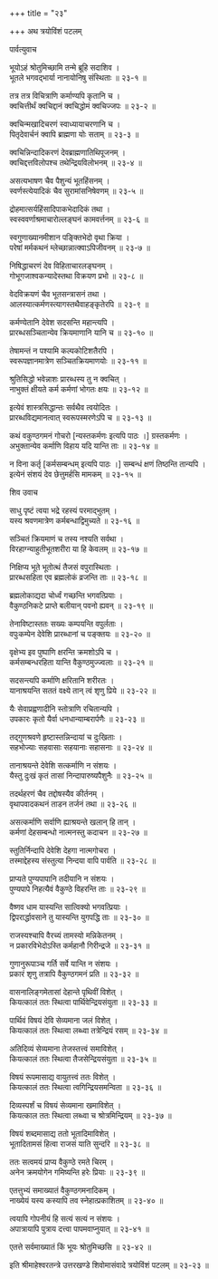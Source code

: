 +++
title = "२३"

+++
अथ त्रयोविंशं पटलम्   
    
    
पार्वत्युवाच   
    
    
भूयोऽहं श्रोतुमिच्छामि तन्मे ब्रूहि सदाशिव ।  
भूतले भगवद्भार्या नानायोनिषु संस्थिताः ॥ २३-१ ॥  
    
तत्र तत्र विचित्राणि कर्माण्यपि कृतानि च ।  
क्वचित्तीर्थं क्वचिद्दानं क्वचिद्धोमं क्वचिज्जपः ॥ २३-२ ॥  
    
क्वचिन्मखादिचरणं स्वाध्यायाचरणानि च ।  
पितृदेवार्चनं क्वापि ब्राह्मणा योः सताम् ॥ २३-३ ॥  
    
क्वचिन्निन्दादिकरणं देवब्राह्मणातिथिपूजनम् ।  
क्वचिद्दत्तविलोपश्च तथेन्द्रियविलोभनम् ॥ २३-४ ॥  
    
असत्यभाषण चैव पैशुन्यं भूतहिंसनम् ।  
स्वर्णस्त्येयादिकं चैव सुरामांसनिषेवणम् ॥ २३-५ ॥  
    
द्रोहमात्सर्यहिंसादिपाकभेदादिकं तथा ।  
स्वस्ववर्णाश्रमाचारोल्लङ्घनं कामवर्त्तनम् ॥ २३-६ ॥  
    
स्वगुणाख्यानमीशान पङ्क्तिभेदो वृथा क्रिया ।  
परेषां मर्मकथनं म्लेच्छान्नात्क्वाऽपिजीवनम् ॥ २३-७ ॥  
    
निषिद्धाचरणं देव विहिताचारलङ्घनम् ।  
गोभूगजाश्वकन्यादेस्तथा विक्रयण प्रभो ॥ २३-८ ॥  
    
वेदविक्रयणं चैव भूतसन्त्रासनं तथा ।  
आलस्यात्कर्मणस्त्यागस्तथैवाहङ्कृतेरपि ॥ २३-९ ॥  
    
कर्मण्येतानि देवेश सदसन्ति महान्त्यपि ।  
प्रारब्धसञ्चितान्येव क्रियमाणानि यानि च ॥ २३-१० ॥  
    
तेषामन्तं न पश्यामि कल्पकोटिशतैरपि ।  
स्वरूपज्ञानमात्रेण सञ्चितक्रियमाणयोः ॥ २३-११ ॥  
    
श्रुतिसिद्धो भवेन्नाशः प्रारब्धस्य तु न क्वचित् ।  
नाभुक्तं क्षीयते कर्म कर्मणां भोगतः क्षयः ॥ २३-१२ ॥  
    
इत्येवं शास्त्रसिद्धान्तः सर्वथैव त्वयोदितः ।  
प्रारब्धविद्यमानत्वात् स्वरूपस्मरणेऽपि च ॥ २३-१३ ॥  
    
कथं वकुण्ठगमनं गोचरो [न्यस्तकर्मणः इत्यपि पाठः ।] ग्रस्तकर्मणः ।  
अभुक्तान्येव कर्माणि विहाय यदि यान्ति ताः ॥ २३-१४ ॥  
    
न विना कर्तृ [कर्मसम्बन्धम् इत्यपि पाठः ।] सम्बन्धं क्षणं तिष्ठन्ति तान्यपि ।  
इत्येनं संशयं देव छेत्तुमर्हसि मामकम् ॥ २३-१५ ॥  
    
    
शिव उवाच  
    
    
साधु पृष्टं त्वया भद्रे रहस्यं परमाद्भुतम् ।  
यस्य श्रवणमात्रेण कर्मबन्धाद्विमुच्यते ॥ २३-१६ ॥  
    
सञ्चितं क्रियमाणं च तस्य नश्यति सर्वथा ।  
विरहाग्न्याहुतीभूतशरीरा या हि केवलम् ॥ २३-१७ ॥  
    
निक्षिप्य भूते भूतोत्थं तैजसं वपुरास्थिताः ।  
प्रारब्धसहिता एव ब्रह्मलोकं व्रजन्ति ताः ॥ २३-१८ ॥  
    
ब्रह्मलोकाद्यदा चोर्ध्वं गच्छन्ति भगवत्प्रियाः ।  
वैकुण्ठनिकटे प्राप्ते बलीयान् पवनो ह्यवन् ॥ २३-१९ ॥  
    
तेनाविष्टास्ततः सख्यः कम्पयन्ति वपुर्लताः ।  
वपुःकम्पेन देवेशि प्रारब्धानां च पङ्क्तयः ॥ २३-२० ॥  
    
वृक्षेभ्य इव पुष्पाणि क्षरन्ति क्रमशोऽपि च ।  
कर्मसम्बन्धरहिता यान्ति वैकुण्ठमुज्ज्वलाः ॥ २३-२१ ॥  
    
सदसन्त्यपि कर्माणि क्षरितानि शरीरतः ।  
यानाश्रयन्ति सततं वक्ष्ये तान् त्वं शृणु प्रिये ॥ २३-२२ ॥  
    
यैः सेवाप्रह्वणादीनि स्तोत्राणि रचितान्यपि ।  
उपकारः कृतो यैर्वा धनधान्याम्बरार्पणैः ॥ २३-२३ ॥  
    
तद्गुणश्रवणे हृष्टास्तन्निन्दायां च दुःखिताः ।  
सहभोज्याः सहवासाः सहयानाः सहासनाः ॥ २३-२४ ॥  
    
तानाश्रयन्ते देवेशि सत्कर्माणि न संशयः ।  
यैस्तु दुःखं कृतं तासां निन्दापारुष्यपैशुनैः ॥ २३-२५ ॥  
    
तदर्थहरणं चैव तद्दोषस्यैव कीर्तनम् ।  
वृथापवादकथनं ताडन तर्जनं तथा ॥ २३-२६ ॥  
    
असत्कर्माणि सर्वाणि ह्याश्रयन्ते खलान् हि तान् ।  
कर्मणां देहसम्बन्धो नात्मनस्तु कदाचन ॥ २३-२७ ॥  
    
स्तुतिर्निन्दापि देवेशि देहगा नात्मगोचरा ।  
तस्माद्देहस्य संस्तुत्या निन्दया वापि पार्वति ॥ २३-२८ ॥  
    
प्राप्यते पुण्यपापानि तदीयानि न संशयः ।  
पुण्यपापे निहत्यैवं वैकुण्ठे विहरन्ति ताः ॥ २३-२९ ॥  
    
वैष्णव धाम यास्यन्ति सात्विक्यो भगवत्प्रियाः ।  
द्विपरार्द्धावसाने तु यास्यन्ति युगपद्धि ताः ॥ २३-३० ॥  
    
राजस्यश्चापि वैरच्यं तामस्यो मन्निकेतनम् ।  
न प्रकारविभेदोऽस्ति कर्महानौ गिरीन्द्रजे ॥ २३-३१ ॥  
    
गुणानुरूपाञ्च गर्ति सर्वे यान्ति न संशयः ।  
प्रकारं शृणु तत्रापि वैकुण्ठगमनं प्रति ॥ २३-३२ ॥  
    
वासनालिङ्गमेतासां देहान्ते पृथिवीं विशेत् ।  
कियत्कालं ततः स्थित्वा पार्थिवेन्द्रियसंयुता ॥ २३-३३ ॥  
    
पार्थिवं विषयं देवि सेव्यमाना जलं विशेत् ।  
कियत्कालं ततः स्थित्वा लब्ध्वा तत्रेन्द्रियं रसम् ॥ २३-३४ ॥  
    
अतिदिव्यं सेव्यमाना तेजस्तत्त्वं समाविशेत् ।  
कियत्कालं ततः स्थित्वा तैजसेन्द्रियसंयुता ॥ २३-३५ ॥  
    
विषयं रूपमासाद्य वायुतत्त्वं ततः विशेत् ।  
कियत्कालं ततः स्थित्वा त्वगिन्द्रियसमन्विता ॥ २३-३६ ॥  
    
दिव्यस्पर्शं च विषयं सेव्यमाना खमाविशेत् ।  
कियत्काल ततः स्थित्वा लब्ध्वा च श्रोत्रमिन्द्रियम् ॥ २३-३७ ॥  
    
विषयं शब्दमासाद्य ततो भूतादिमाविशेत् ।  
भूतादितामसं हित्वा राजसं याति सुन्दरि ॥ २३-३८ ॥  
    
ततः सत्वमयं प्राप्य वैकुण्ठे रमते चिरम् ।  
अनेन क्रमयोगेन गमिष्यन्ति हरेः प्रियाः ॥ २३-३९ ॥  
    
एतत्तुभ्यं समाख्यातं वैकुण्ठगमनादिकम् ।  
नाख्येयं यस्य कस्यापि तव स्नेहात्प्रकाशितम् ॥ २३-४० ॥  
    
त्वयापि गोपनीयं हि सत्यं सत्यं न संशयः ।  
अपात्रायापि पुत्राय दत्त्वा पापमवाप्नुयात् ॥ २३-४१ ॥  
    
एतत्ते सर्वमाख्यातं किं भूयः श्रोतुमिच्छसि ॥ २३-४२ ॥  
    
    
इति श्रीमाहेश्वरतन्त्रे उत्तरखण्डे शिवोमासंवादे त्रयोविंशं पटलम् ॥ २३-२३ ॥  
    
    
    
    